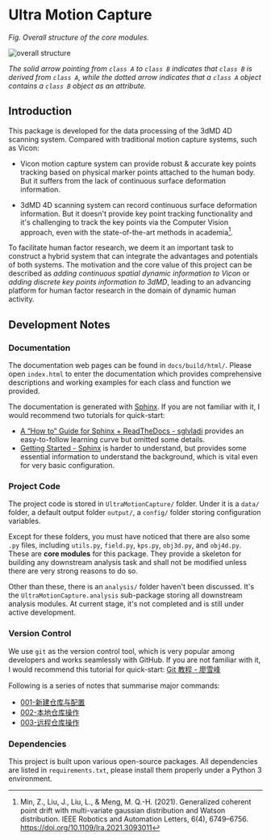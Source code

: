 # Ultra Motion Capture

_Fig. Overall structure of the core modules._

![overall structure](https://github.com/TOB-KNPOB/Ultra-Motion-Capture/blob/main/docs/source/figures/overall_structure.png)

_The solid arrow pointing from `class A` to `class B` indicates that `class B` is derived from `class A`, while the dotted arrow indicates that a `class A` object contains a `class B` object as an attribute._

## Introduction

This package is developed for the data processing of the 3dMD 4D scanning system. Compared with traditional motion capture systems, such as Vicon:

- Vicon motion capture system can provide robust & accurate key points tracking based on physical marker points attached to the human body. But it suffers from the lack of continuous surface deformation information.

- 3dMD 4D scanning system can record continuous surface deformation information. But it doesn't provide key point tracking functionality and it's challenging to track the key points via the Computer Vision approach, even with the state-of-the-art methods in academia[^Min_Z_2021].

[^Min_Z_2021]: Min, Z., Liu, J., Liu, L., & Meng, M. Q.-H. (2021). Generalized coherent point drift with multi-variate gaussian distribution and Watson distribution. IEEE Robotics and Automation Letters, 6(4), 6749–6756. https://doi.org/10.1109/lra.2021.3093011

To facilitate human factor research, we deem it an important task to construct a hybrid system that can integrate the advantages and potentials of both systems. The motivation and the core value of this project can be described as *adding continuous spatial dynamic information to Vicon* or *adding discrete key points information to 3dMD*, leading to an advancing platform for human factor research in the domain of dynamic human activity.

## Development Notes

### Documentation

The documentation web pages can be found in `docs/build/html/`. Please open `index.html` to enter the documentation which provides comprehensive descriptions and working examples for each class and function we provided.

The documentation is generated with [Sphinx](https://www.sphinx-doc.org/en/master/index.html). If you are not familiar with it, I would recommend two tutorials for quick-start:

- [A “How to” Guide for Sphinx + ReadTheDocs - sglvladi](https://sphinx-rtd-tutorial.readthedocs.io/en/latest/) provides an easy-to-follow learning curve but omitted some details.
- [Getting Started - Sphinx](https://www.sphinx-doc.org/en/master/usage/quickstart.html) is harder to understand, but provides some essential information to understand the background, which is vital even for very basic configuration.

### Project Code

The project code is stored in `UltraMotionCapture/` folder. Under it is a `data/` folder, a default output folder `output/`, a `config/` folder storing configuration variables.

Except for these folders, you must have noticed that there are also some `.py` files, including `utils.py`, `field.py`, `kps.py`, `obj3d.py`, and `obj4d.py`. These are **core modules** for this package. They provide a skeleton for building any downstream analysis task and shall not be modified unless there are very strong reasons to do so.

Other than these, there is an `analysis/` folder haven't been discussed. It's the `UltraMotionCapture.analysis` sub-package storing all downstream analysis modules. At current stage, it's not completed and is still under active development.

### Version Control

We use `git` as the version control tool, which is very popular among developers and works seamlessly with GitHub. If you are not familiar with it, I would recommend this tutorial for quick-start: [Git 教程 - 廖雪峰](https://www.liaoxuefeng.com/wiki/896043488029600)

Following is a series of notes that summarise major commands:

- [001-新建仓库与配置](https://dynalist.io/d/98jG0ek7Inu6QtMoBTjP4vj6)
- [002-本地仓库操作](https://dynalist.io/d/4L3UM0yhrYAriHjoQTptEMBk)
- [003-远程仓库操作](https://dynalist.io/d/0NozPTssxkVC8aVebCbNmBkR)

### Dependencies

This project is built upon various open-source packages. All dependencies are listed in `requirements.txt`, please install them properly under a Python 3 environment.
